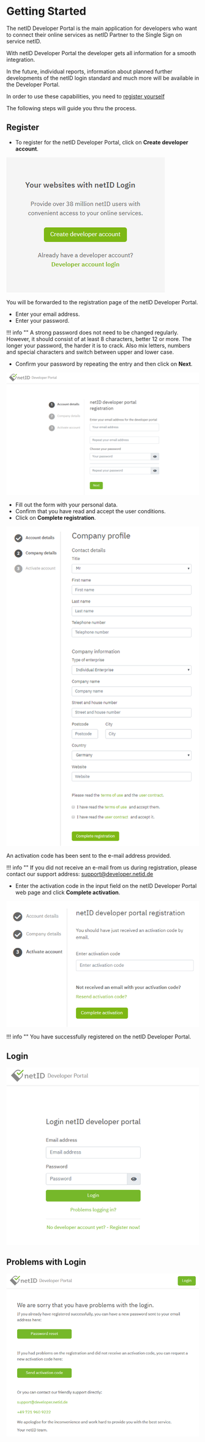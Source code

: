 # Getting Started

The netID Developer Portal is the main application for developers who want to connect their online services as netID Partner to the Single Sign on service netID.

With netID Developer Portal the developer gets all information for a smooth integration.

In the future, individual reports, information about planned further developments of the netID login standard and much more will be available in the Developer Portal.

In order to use these capabilities, you need to <a href="https://developer.netid.de" target="_blank">register yourself</a>

The following steps will guide you thru the process.

## Register

- To register for the netID Developer Portal, click on **Create developer account**.

![reg](../images/devportal/netid_dev_portal_start_page.png)

You will be forwarded to the registration page of the netID Developer Portal.

- Enter your email address.
- Enter your password.

!!! info  ""
    A strong password does not need to be changed regularly. However, it should consist of at least 8 characters, better 12 or more. The longer your password, the harder it is to crack. Also mix letters, numbers and special characters and switch between upper and lower case.

-  Confirm your password by repeating the entry and then click on **Next**.

![reg step 1](../images/devportal/netid_dev_portal_register_step_one.png)

-  Fill out the form with your personal data.
-  Confirm that you have read and accept the user conditions. 
-  Click on **Complete registration**.

![reg step 2](../images/devportal/netid_dev_portal_register_step_two.png)

An activation code has been sent to the e-mail address provided.

!!! info ""
    If you did not receive an e-mail from us during registration, please contact our support address: support@developer.netid.de

-  Enter the activation code in the input field on the netID Developer Portal web page and click **Complete activation**.

![reg step 3](../images/devportal/netid_dev_portal_register_step_three.png)

!!! info ""
    You have successfully registered on the netID Developer Portal.

## Login

![login](../images/devportal/netid_dev_portal_login.png)


## Problems with Login

![problems login](../images/devportal/netid_dev_portal_problems_login.png)